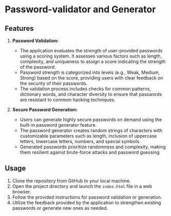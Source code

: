 # Password-validator and Generator
## Features

1. **Password Validation:**
   - The application evaluates the strength of user-provided passwords using a scoring system. It assesses various factors such as length, complexity, and uniqueness to assign a score indicating the strength of the password.
   - Password strength is categorized into levels (e.g., Weak, Medium, Strong) based on the score, providing users with clear feedback on the security of their passwords.
   - The validation process includes checks for common patterns, dictionary words, and character diversity to ensure that passwords are resistant to common hacking techniques.

2. **Secure Password Generation:**
   - Users can generate highly secure passwords on demand using the built-in password generator feature.
   - The password generator creates random strings of characters with customizable parameters such as length, inclusion of uppercase letters, lowercase letters, numbers, and special symbols.
   - Generated passwords prioritize randomness and complexity, making them resilient against brute-force attacks and password guessing.

## Usage
1. Clone the repository from GitHub to your local machine.
2. Open the project directory and launch the `index.html` file in a web browser.
3. Follow the provided instructions for password validation or generation.
4. Utilize the feedback provided by the application to strengthen existing passwords or generate new ones as needed.

